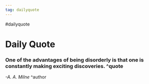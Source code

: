 ```yaml
---
tag: dailyquote
---
```


#dailyquote

# Daily Quote

### One of the advantages of being disorderly is that one is constantly making exciting discoveries. ^quote
*-A. A. Milne* ^author
